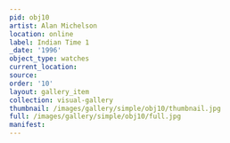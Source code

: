 ```yaml
---
pid: obj10
artist: Alan Michelson
location: online
label: Indian Time 1
_date: '1996'
object_type: watches
current_location: 
source: 
order: '10'
layout: gallery_item
collection: visual-gallery
thumbnail: /images/gallery/simple/obj10/thumbnail.jpg
full: /images/gallery/simple/obj10/full.jpg
manifest: 
---
```

